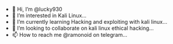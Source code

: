- 👋 Hi, I’m @lucky930
- 👀 I’m interested in Kali Linux...
- 🌱 I’m currently learning Hacking and exploiting with kali linux...
- 💞️ I’m looking to collaborate on kali linux ethical hacking...
- 📫 How to reach me @ramonoid on telegram...

<!---
lucky930/lucky930 is a ✨ special ✨ repository because its `README.md` (this file) appears on your GitHub profile.
You can click the Preview link to take a look at your changes.
--->
